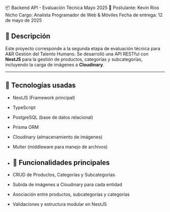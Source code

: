 📦 Backend API - Evaluación Técnica Mayo 2025
👤 Postulante:
Kevin Rios Nicho
Cargo: Analista Programador de Web & Móviles
Fecha de entrega: 12 de mayo de 2025

## 📌 Descripción

Este proyecto corresponde a la segunda etapa de evaluación técnica para A&R Gestión del Talento Humano. Se desarrolló una API RESTful con **NestJS** para la gestión de productos, categorías y subcategorías, incluyendo la carga de imágenes a **Cloudinary**.

---

## 🚀 Tecnologías usadas

- NestJS (Framework principal)
- TypeScript
- PostgreSQL (base de datos relacional)
- Prisma ORM
- Cloudinary (almacenamiento de imágenes)
- Multer (middleware para manejo de archivos)

- ## 📂 Funcionalidades principales

- CRUD de Productos, Categorías y Subcategorías
- Subida de imágenes a Cloudinary para cada entidad
- Asociación entre productos, subcategorías y categorías
- Validaciones y estructura modular en NestJS
